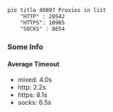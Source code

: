 
```mermaid
pie title 40897 Proxies in list
    "HTTP" : 28542
    "HTTPS": 10965
    "SOCKS" : 8654
```

### Some Info
#### Average Timeout

- mixed: 4.0s
- http: 2.2s
- https: 8.1s
- socks: 6.5s
